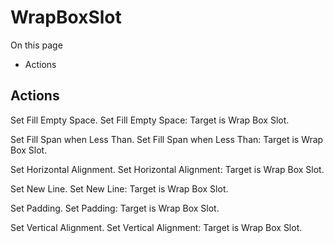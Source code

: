 # WrapBoxSlot

On this page 

  * Actions





## Actions

Set Fill Empty Space. Set Fill Empty Space: Target is Wrap Box Slot.

Set Fill Span when Less Than. Set Fill Span when Less Than: Target is Wrap Box Slot.

Set Horizontal Alignment. Set Horizontal Alignment: Target is Wrap Box Slot.

Set New Line. Set New Line: Target is Wrap Box Slot.

Set Padding. Set Padding: Target is Wrap Box Slot.

Set Vertical Alignment. Set Vertical Alignment: Target is Wrap Box Slot.

